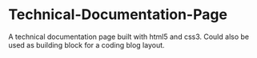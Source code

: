 # Technical-Documentation-Page
A technical documentation page built with html5 and css3. Could also be used as building block for a coding blog layout.
